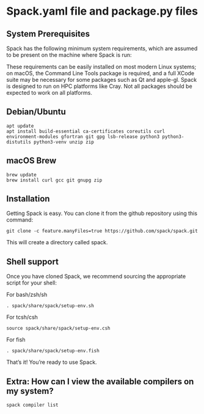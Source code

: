 # Spack.yaml file and package.py files

## System Prerequisites

Spack has the following minimum system requirements, which are assumed to be present on the machine where Spack is run:

These requirements can be easily installed on most modern Linux systems; on macOS, the Command Line Tools package is required, and a full XCode suite may be necessary for some packages such as Qt and apple-gl. 
Spack is designed to run on HPC platforms like Cray. Not all packages should be expected to work on all platforms.

## Debian/Ubuntu
```
apt update
apt install build-essential ca-certificates coreutils curl environment-modules gfortran git gpg lsb-release python3 python3-distutils python3-venv unzip zip
```
## macOS Brew
```
brew update
brew install curl gcc git gnupg zip
```

## Installation

Getting Spack is easy. You can clone it from the github repository using this command:
```
git clone -c feature.manyFiles=true https://github.com/spack/spack.git
```
This will create a directory called spack.

## Shell support

Once you have cloned Spack, we recommend sourcing the appropriate script for your shell:

For bash/zsh/sh
```
. spack/share/spack/setup-env.sh
```

For tcsh/csh
```
source spack/share/spack/setup-env.csh
```
For fish
```
. spack/share/spack/setup-env.fish
```
That’s it! You’re ready to use Spack.

## Extra: How can I view the available compilers on my system?
```
spack compiler list
```

